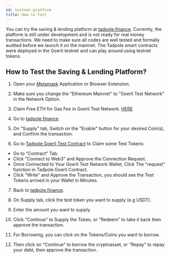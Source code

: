 ```yaml
---
id: testnet-platform
title: How to Test
---
```


You can try the saving & lending platform at [tadpole.finance](https://tadpole.finance). Currently, the platform is still under development and is not ready for real money transactions. We need to make sure all codes are well tested and formally audited before we launch it on the mainnet. The Tadpole smart contracts were deployed in the Goerli testnet and can play around using testnet tokens.

## How to Test the Saving & Lending Platform?

1. Open your [Metamask](https://metamask.io) Application or Browser Extension.
2. Make sure you change the "Ethereum Mainnet" to "Goerli Test Network" in the Network Option.
3. Claim Free ETH for Gas Fee in Goerli Test Network. [HERE](https://goerli-faucet.slock.it/)
4. Go to [tadpole.finance](https://tadpole.finance).
5. On "Supply" tab, Switch on the "Enable" button for your desired Coin(s), and Confirm the transaction.

6. Go to [Tadpole Goerli Test Contract](https://goerli.etherscan.io/address/0x31ec04a49031235487f2b886ba79240084dbd619) to Claim some Test Tokens:
* Go to "Contract" Tab.
* Click "Connect to Web3" and Approve the Connection Request.
* Once Connected to Your Goerli Test Network Wallet, Click The "request" function in Tadpole Goerli Contract.
* Click "Write" and Approve the Transaction, you should see the Test Tokens arrived in your Wallet in Minutes.

7. Back to [tadpole.finance](https://tadpole.finance).
8. On Supply tab, click the test token you want to supply (e.g USDT).
9. Enter the amount you want to supply.
10. Click "Continue" to Supply the Token, or "Redeem" to take it back then approve the transaction.

11. For Borrowing, you can click on the Tokens/Coins you want to borrow.
12. Then click on "Continue" to borrow the cryptoasset, or "Repay" to repay your debt, then approve the transaction.
